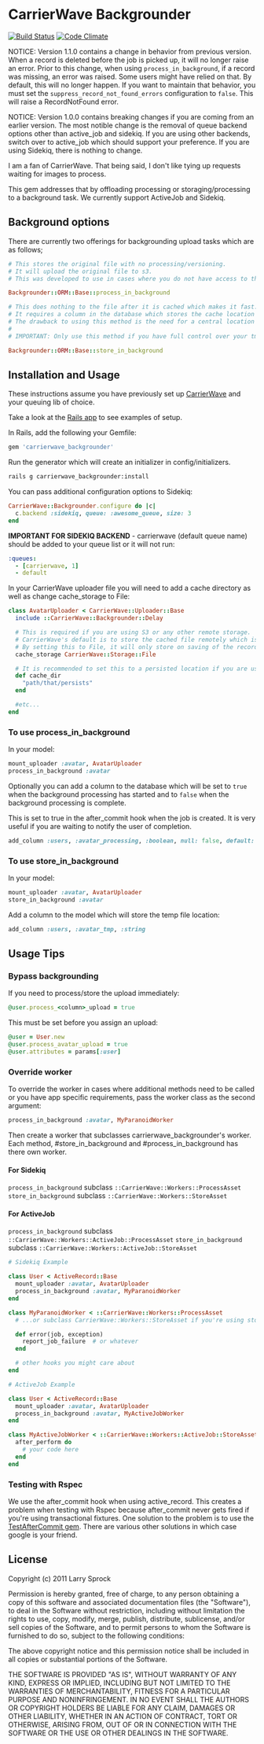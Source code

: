 # CarrierWave Backgrounder

[![Build Status](https://github.com/lardawge/carrierwave_backgrounder/actions/workflows/ruby-ci.yml/badge.svg)](https://github.com/lardawge/carrierwave_backgrounder/actions/workflows/ruby-ci.yml)
[![Code Climate](https://codeclimate.com/github/lardawge/carrierwave_backgrounder.png)](https://codeclimate.com/github/lardawge/carrierwave_backgrounder)

NOTICE: Version 1.1.0 contains a change in behavior from previous version. When a record is deleted before the job is picked up, it will no longer raise an error. Prior to this change, when using `process_in_background`, if a record was missing, an error was raised. Some users might have relied on that. By default, this will no longer happen. If you want to maintain that behavior, you must set the `suppress_record_not_found_errors` configuration to `false`. This will raise a RecordNotFound error.

NOTICE: Version 1.0.0 contains breaking changes if you are coming from an earlier version.
The most notible change is the removal of queue backend options other than active_job and sidekiq.
If you are using other backends, switch over to active_job which should support your preference.
If you are using Sidekiq, there is nothing to change.

I am a fan of CarrierWave. That being said, I don't like tying up requests waiting for images to process.

This gem addresses that by offloading processing or storaging/processing to a background task.
We currently support ActiveJob and Sidekiq.

## Background options

There are currently two offerings for backgrounding upload tasks which are as follows;

```ruby
# This stores the original file with no processing/versioning.
# It will upload the original file to s3.
# This was developed to use in cases where you do not have access to the cached location such as Heroku.

Backgrounder::ORM::Base::process_in_background
```

```ruby
# This does nothing to the file after it is cached which makes it fast.
# It requires a column in the database which stores the cache location set by carrierwave so the background job can access it.
# The drawback to using this method is the need for a central location to store the cached files.
#
# IMPORTANT: Only use this method if you have full control over your tmp storage directory and can mount it on every deployed server.

Backgrounder::ORM::Base::store_in_background
```

## Installation and Usage

These instructions assume you have previously set up [CarrierWave](https://github.com/jnicklas/carrierwave) and your queuing lib of choice.

Take a look at the [Rails app](spec/support/dummy_app) to see examples of setup.

In Rails, add the following your Gemfile:

```ruby
gem 'carrierwave_backgrounder'
```

Run the generator which will create an initializer in config/initializers.
```bash
rails g carrierwave_backgrounder:install
```

You can pass additional configuration options to Sidekiq:

```ruby
CarrierWave::Backgrounder.configure do |c|
  c.backend :sidekiq, queue: :awesome_queue, size: 3
end
```

**IMPORTANT FOR SIDEKIQ BACKEND** - carrierwave (default queue name) should be added to your queue list or it will not run:

```yml
:queues:
  - [carrierwave, 1]
  - default
```

In your CarrierWave uploader file you will need to add a cache directory as well as change cache_storage to File:

```ruby
class AvatarUploader < CarrierWave::Uploader::Base
  include ::CarrierWave::Backgrounder::Delay

  # This is required if you are using S3 or any other remote storage.
  # CarrierWave's default is to store the cached file remotely which is slow and uses bandwidth.
  # By setting this to File, it will only store on saving of the record.
  cache_storage CarrierWave::Storage::File

  # It is recommended to set this to a persisted location if you are using `::store_in_background`.
  def cache_dir
    "path/that/persists"
  end

  #etc...
end
```

### To use process_in_background

In your model:

```ruby
mount_uploader :avatar, AvatarUploader
process_in_background :avatar
```

Optionally you can add a column to the database which will be set to `true` when
the background processing has started and to `false` when the background processing is complete.

This is set to true in the after_commit hook when the job is created. It is very useful if you are waiting to notify the user of completion.

```ruby
add_column :users, :avatar_processing, :boolean, null: false, default: false
```

### To use store_in_background

In your model:

```ruby
mount_uploader :avatar, AvatarUploader
store_in_background :avatar
```

Add a column to the model which will store the temp file location:

```ruby
add_column :users, :avatar_tmp, :string
```

## Usage Tips

### Bypass backgrounding
If you need to process/store the upload immediately:

```ruby
@user.process_<column>_upload = true
```

This must be set before you assign an upload:

```ruby
@user = User.new
@user.process_avatar_upload = true
@user.attributes = params[:user]
```

### Override worker
To override the worker in cases where additional methods need to be called or you have app specific requirements, pass the worker class as the second argument:

```ruby
process_in_background :avatar, MyParanoidWorker
```

Then create a worker that subclasses carrierwave_backgrounder's worker.
Each method, #store_in_background and #process_in_background has there own worker.

#### For Sidekiq
`process_in_background` subclass `::CarrierWave::Workers::ProcessAsset`
`store_in_background` subclass `::CarrierWave::Workers::StoreAsset`

#### For ActiveJob
`process_in_background` subclass `::CarrierWave::Workers::ActiveJob::ProcessAsset`
`store_in_background` subclass `::CarrierWave::Workers::ActiveJob::StoreAsset`

```ruby
# Sidekiq Example

class User < ActiveRecord::Base
  mount_uploader :avatar, AvatarUploader
  process_in_background :avatar, MyParanoidWorker
end

class MyParanoidWorker < ::CarrierWave::Workers::ProcessAsset
  # ...or subclass CarrierWave::Workers::StoreAsset if you're using store_in_background

  def error(job, exception)
    report_job_failure  # or whatever
  end

  # other hooks you might care about
end
```

```ruby
# ActiveJob Example

class User < ActiveRecord::Base
  mount_uploader :avatar, AvatarUploader
  process_in_background :avatar, MyActiveJobWorker
end

class MyActiveJobWorker < ::CarrierWave::Workers::ActiveJob::StoreAsset
  after_perform do
    # your code here
  end
end
```

### Testing with Rspec
We use the after_commit hook when using active_record. This creates a problem when testing with Rspec because after_commit never gets fired
if you're using transactional fixtures. One solution to the problem is to use the [TestAfterCommit gem](https://github.com/grosser/test_after_commit).
There are various other solutions in which case google is your friend.

## License

Copyright (c) 2011 Larry Sprock

Permission is hereby granted, free of charge, to any person obtaining
a copy of this software and associated documentation files (the
"Software"), to deal in the Software without restriction, including
without limitation the rights to use, copy, modify, merge, publish,
distribute, sublicense, and/or sell copies of the Software, and to
permit persons to whom the Software is furnished to do so, subject to
the following conditions:

The above copyright notice and this permission notice shall be
included in all copies or substantial portions of the Software.

THE SOFTWARE IS PROVIDED "AS IS", WITHOUT WARRANTY OF ANY KIND,
EXPRESS OR IMPLIED, INCLUDING BUT NOT LIMITED TO THE WARRANTIES OF
MERCHANTABILITY, FITNESS FOR A PARTICULAR PURPOSE AND
NONINFRINGEMENT. IN NO EVENT SHALL THE AUTHORS OR COPYRIGHT HOLDERS BE
LIABLE FOR ANY CLAIM, DAMAGES OR OTHER LIABILITY, WHETHER IN AN ACTION
OF CONTRACT, TORT OR OTHERWISE, ARISING FROM, OUT OF OR IN CONNECTION
WITH THE SOFTWARE OR THE USE OR OTHER DEALINGS IN THE SOFTWARE.
